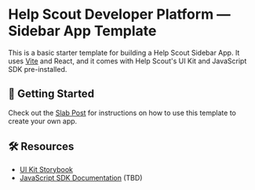 # Help Scout Developer Platform — Sidebar App Template

This is a basic starter template for building a Help Scout Sidebar App. It uses [Vite](https://vitejs.dev) and React, and it comes with Help Scout's UI Kit and JavaScript SDK pre-installed.


## 🚀 Getting Started

Check out the [Slab Post](https://helpscout.slab.com/posts/tutorial-creating-a-custom-app-2-0-90o3dbkg) for instructions on how to use this template to create your own app.

## 🛠️ Resources

- [UI Kit Storybook](https://ui-kit-bqr.pages.dev/)
- [JavaScript SDK Documentation]() (TBD)
